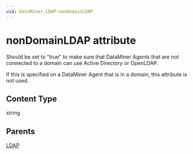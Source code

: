 ```yaml
---
uid: DataMiner.LDAP-nonDomainLDAP
---
```


# nonDomainLDAP attribute

Should be set to "true" to make sure that DataMiner Agents that are not connected to a domain can use Active Directory or OpenLDAP.

If this is specified on a DataMiner Agent that is in a domain, this attribute is not used.

## Content Type

string

## Parents

[LDAP](xref:DataMiner.LDAP)
